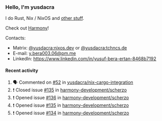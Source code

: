 ### Hello, I'm yusdacra

I do Rust, Nix / NixOS and [other stuff](https://yusdacra.gitlab.io/about).

Check out [Harmony](https://github.com/harmony-development)!

Contacts:
- Matrix: [@yusdacra:nixos.dev](https://matrix.to/#/@yusdacra:nixos.dev) or [@yusdacra:tchncs.de](https://matrix.to/#/@yusdacra:tchncs.de)
- E-mail: y.bera003.06@pm.me
- LinkedIn: https://www.linkedin.com/in/yusuf-bera-ertan-8468b7192

#### Recent activity

<!--START_SECTION:activity-->
1. 🗣 Commented on [#52](https://github.com/yusdacra/nix-cargo-integration/issues/52) in [yusdacra/nix-cargo-integration](https://github.com/yusdacra/nix-cargo-integration)
2. ❗️ Closed issue [#135](https://github.com/harmony-development/scherzo/issues/135) in [harmony-development/scherzo](https://github.com/harmony-development/scherzo)
3. ❗️ Opened issue [#136](https://github.com/harmony-development/scherzo/issues/136) in [harmony-development/scherzo](https://github.com/harmony-development/scherzo)
4. ❗️ Opened issue [#135](https://github.com/harmony-development/scherzo/issues/135) in [harmony-development/scherzo](https://github.com/harmony-development/scherzo)
5. ❗️ Opened issue [#134](https://github.com/harmony-development/scherzo/issues/134) in [harmony-development/scherzo](https://github.com/harmony-development/scherzo)
<!--END_SECTION:activity-->
